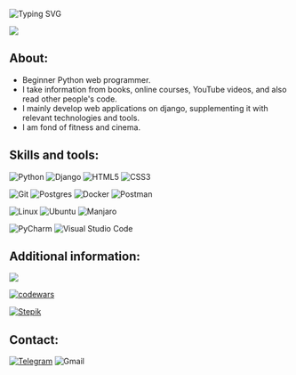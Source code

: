 ![Typing SVG](https://readme-typing-svg.herokuapp.com?color=%2336BCF7&lines=Hi+there,+I'm+Dmitri+🐍)

![](https://komarev.com/ghpvc/?username=Dmtrgrvnk)

## About:

- Beginner Python web programmer.
- I take information from books, online courses, YouTube videos, and also read other people's code.
- I mainly develop web applications on django, supplementing it with relevant technologies and tools.
- I am fond of fitness and cinema.

## Skills and tools:

![Python](https://img.shields.io/badge/python-3670A0?style=for-the-badge&logo=python&logoColor=ffdd54)
![Django](https://img.shields.io/badge/django-%23092E20.svg?style=for-the-badge&logo=django&logoColor=white)
![HTML5](https://img.shields.io/badge/html5-%23E34F26.svg?style=for-the-badge&logo=html5&logoColor=white)
![CSS3](https://img.shields.io/badge/css3-%231572B6.svg?style=for-the-badge&logo=css3&logoColor=white)

![Git](https://img.shields.io/badge/git-%23F05033.svg?style=for-the-badge&logo=git&logoColor=white)
![Postgres](https://img.shields.io/badge/postgres-%23316192.svg?style=for-the-badge&logo=postgresql&logoColor=white)
![Docker](https://img.shields.io/badge/docker-%230db7ed.svg?style=for-the-badge&logo=docker&logoColor=white)
![Postman](https://img.shields.io/badge/Postman-FF6C37?style=for-the-badge&logo=postman&logoColor=white)



![Linux](https://img.shields.io/badge/Linux-FCC624?style=for-the-badge&logo=linux&logoColor=black)
![Ubuntu](https://img.shields.io/badge/Ubuntu-E95420?style=for-the-badge&logo=ubuntu&logoColor=white)
![Manjaro](https://img.shields.io/badge/Manjaro-35BF5C?style=for-the-badge&logo=Manjaro&logoColor=white)


![PyCharm](https://img.shields.io/badge/pycharm-143?style=for-the-badge&logo=pycharm&logoColor=black&color=black&labelColor=green)
![Visual Studio Code](https://img.shields.io/badge/Visual%20Studio%20Code-0078d7.svg?style=for-the-badge&logo=visual-studio-code&logoColor=white)


## Additional information:

![](https://github-profile-summary-cards.vercel.app/api/cards/stats?username=Dmtrgrvnk&theme=dark)

[![codewars](https://www.codewars.com/users/Dmtrgrvnk/badges/large)](https://www.codewars.com/users/Dmtrgrvnk)

[![Stepik](https://upload.wikimedia.org/wikipedia/commons/thumb/4/42/Stepik_logotype.png/80px-Stepik_logotype.png)](https://stepik.org/users/564934690)



## Contact:


[![Telegram](https://img.shields.io/badge/Dmtrgrvnk-2CA5E0?style=for-the-badge&logo=telegram&logoColor=white)](https://t.me/dmtrgrvnk)
![Gmail](https://img.shields.io/badge/dmtrgrvnk@gmail.com-D14836?style=for-the-badge&logo=gmail&logoColor=white)

